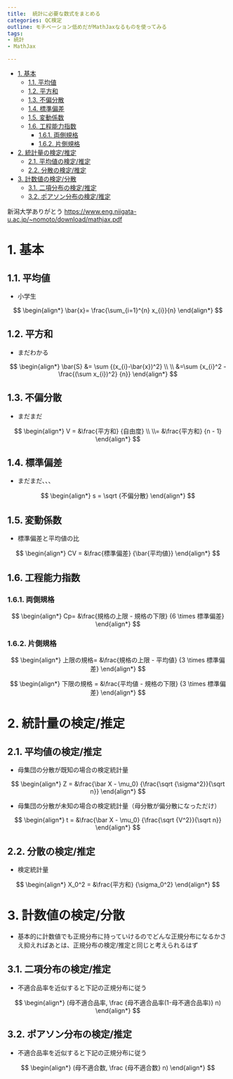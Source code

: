 ```yaml
---
title:  統計に必要な数式をまとめる
categories: QC検定
outline: モチベーション低めだがMathJaxなるものを使ってみる
tags:
- 統計
- MathJax

---
```


- [1. 基本](#1-基本)
  - [1.1. 平均値](#11-平均値)
  - [1.2. 平方和](#12-平方和)
  - [1.3. 不偏分散](#13-不偏分散)
  - [1.4. 標準偏差](#14-標準偏差)
  - [1.5. 変動係数](#15-変動係数)
  - [1.6. 工程能力指数](#16-工程能力指数)
    - [1.6.1. 両側規格](#161-両側規格)
    - [1.6.2. 片側規格](#162-片側規格)
- [2. 統計量の検定/推定](#2-統計量の検定推定)
  - [2.1. 平均値の検定/推定](#21-平均値の検定推定)
  - [2.2. 分散の検定/推定](#22-分散の検定推定)
- [3. 計数値の検定/分散](#3-計数値の検定分散)
  - [3.1. 二項分布の検定/推定](#31-二項分布の検定推定)
  - [3.2. ポアソン分布の検定/推定](#32-ポアソン分布の検定推定)

新潟大学ありがとう
https://www.eng.niigata-u.ac.jp/~nomoto/download/mathjax.pdf

# 1. 基本

## 1.1. 平均値

- 小学生

$$
\begin{align*}
\bar{x}= \frac{\sum_{i=1}^{n} x_{i}}{n}
\end{align*}
$$

## 1.2. 平方和

- まだわかる

$$
\begin{align*}
\bar{S}
&= \sum {(x_{i}-\bar{x})^2}
\\
\\
&=\sum {x_{i}^2 - \frac{(\sum x_{i})^2} {n}} 
\end{align*}
$$

## 1.3. 不偏分散

- まだまだ

$$
\begin{align*}
V = &\frac{平方和} {自由度}
\\
\\= &\frac{平方和} {n - 1}
\end{align*}
$$


## 1.4. 標準偏差

- まだまだ、、、

$$
\begin{align*}
s = \sqrt {不偏分散}
\end{align*}
$$

## 1.5. 変動係数

- 標準偏差と平均値の比

$$
\begin{align*}
CV = &\frac{標準偏差} {\bar{平均値}}
\end{align*}
$$

## 1.6. 工程能力指数


### 1.6.1. 両側規格

$$
\begin{align*}
Cp= &\frac{規格の上限 - 規格の下限} {6 \times 標準偏差}
\end{align*}
$$

### 1.6.2. 片側規格


$$
\begin{align*}
上限の規格= &\frac{規格の上限 - 平均値} {3 \times 標準偏差}
\end{align*}
$$

$$
\begin{align*}
下限の規格 = &\frac{平均値 - 規格の下限} {3 \times 標準偏差}
\end{align*}
$$

# 2. 統計量の検定/推定

## 2.1. 平均値の検定/推定

- 母集団の分散が既知の場合の検定統計量

$$
\begin{align*}
Z = &\frac{\bar X - \mu_0} {\frac{\sqrt {\sigma^2}}{\sqrt n}}
\end{align*}
$$


- 母集団の分散が未知の場合の検定統計量（母分散が偏分散になっただけ）

$$
\begin{align*}
t = &\frac{\bar X - \mu_0} {\frac{\sqrt {V^2}}{\sqrt n}}
\end{align*}
$$

## 2.2. 分散の検定/推定

- 検定統計量

$$
\begin{align*}
X_0^2 = &\frac{平方和} {\sigma_0^2}
\end{align*}
$$


# 3. 計数値の検定/分散

- 基本的に計数値でも正規分布に持っていけるのでどんな正規分布になるかさえ抑えればあとは、正規分布の検定/推定と同じと考えられるはず

## 3.1. 二項分布の検定/推定

- 不適合品率を近似すると下記の正規分布に従う

$$
\begin{align*}
(母不適合品率, \frac {母不適合品率(1-母不適合品率)} n)
\end{align*}
$$

## 3.2. ポアソン分布の検定/推定

- 不適合品率を近似すると下記の正規分布に従う

$$
\begin{align*}
(母不適合数, \frac {母不適合数} n)
\end{align*}
$$
